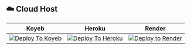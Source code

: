 ## ☁️ Cloud Host
| Koyeb | Heroku | Render |
|-------|--------|--------|
| [![Deploy To Koyeb](https://www.koyeb.com/static/images/deploy/button.svg)](https://app.koyeb.com/deploy?type=git&repository=github.com/RONINEMX20/MissKatyPyro) | [![Deploy To Heroku](https://www.herokucdn.com/deploy/button.svg)](https://heroku.com/deploy?template=https://github.com/RONINEMX20/MissKatyPyro) | [![Deploy to Render](https://render.com/images/deploy-to-render-button.svg)](https://render.com/deploy?repo=https://github.com/RONINEMX20/MissKatyPyro) |

